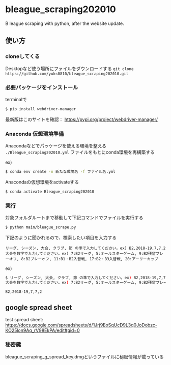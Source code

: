 # bleague_scraping202010
B league scraping with python, after the website update. 

## 使い方
### cloneしてくる
Desktopなど使う場所にファイルをダウンロードする
`git clone https://github.com/yuks0810/bleague_scraping202010.git`

### 必要パッケージをインストール
terminalで

```bash
$ pip install webdriver-manager
```
最新版はこのサイトを確認：
https://pypi.org/project/webdriver-manager/

### Anaconda 仮想環境準備
Anacondaなどでパッケージを使える環境を整える
`./Bleague_scraping202010.yml`
ファイルをもとにconda環境を再構築する

ex)

```bash
$ conda env create -n 新たな環境名 -f ファイル名.yml
```

Anacondaの仮想環境をactivateする

```bash
$ conda activate Bleague_scraping202010
```

### 実行
対象フォルダルートまで移動して下記コマンドでファイルを実行する

```bash
$ python main/bleague_scrape.py
```

下記のように聞かれるので、検索したい項目を入力する

```
リーグ, シーズン, 大会, クラブ, 節 の準で入力してください。ex) B2,2018-19,7,7,2 
大会を数字で入力してください。ex) 7:B2リーグ, 5:オールスターゲーム, 9:B2残留プレーオフ, 8:B2プレーオフ, 11:B1・B2入替戦, 17:B2・B3入替戦, 20:アーリーカップ
```
ex) 

```bash
$ リーグ, シーズン, 大会, クラブ, 節 の準で入力してください。ex) B2,2018-19,7,7,2 
大会を数字で入力してください。ex) 7:B2リーグ, 5:オールスターゲーム, 9:B2残留プレーオフ, 8:B2プレーオフ, 11:B1・B2入替戦, 17:B2・B3入替戦, 20:アーリーカップ

B2,2018-19,7,7,2
```
## google spread sheet
test spread sheet:
https://docs.google.com/spreadsheets/d/1Jrj9EoSqUcD9L3q0JoDobzc-KO25lon9Aq_rV98EkPA/edit#gid=0

### 秘密鍵
bleague_scraping_g_spread_key.dmgというファイルに秘密情報が載っている


